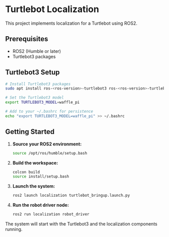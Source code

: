 # Turtlebot Localization

This project implements localization for a Turtlebot using ROS2.

## Prerequisites

- ROS2 (Humble or later)
- Turtlebot3 packages

## Turtlebot3 Setup

```bash
# Install Turtlebot3 packages
sudo apt install ros-<ros-version>-turtlebot3 ros-<ros-version>-turtlebot3-simulations

# Set the Turtlebot3 model
export TURTLEBOT3_MODEL=waffle_pi

# Add to your ~/.bashrc for persistence
echo "export TURTLEBOT3_MODEL=waffle_pi" >> ~/.bashrc
```

## Getting Started

1. **Source your ROS2 environment:**
   ```bash
   source /opt/ros/humble/setup.bash
   ```

2. **Build the workspace:**
   ```bash
   colcon build
   source install/setup.bash
   ```

3. **Launch the system:**
   ```bash
   ros2 launch localization turtlebot_bringup.launch.py
   ```

4. **Run the robot driver node:**
   ```bash
   ros2 run localization robot_driver
   ```

The system will start with the Turtlebot3 and the localization components running. 